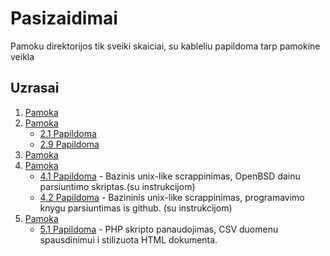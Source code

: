 # Pasizaidimai

Pamoku direktorijos tik sveiki skaiciai, su kableliu papildoma tarp pamokine veikla

## Uzrasai
1. [Pamoka](https://github.com/shinbeth/pasizaidimai/tree/master/1)
2. [Pamoka](https://github.com/shinbeth/pasizaidimai/tree/master/2)
    - [2.1 Papildoma](https://github.com/shinbeth/pasizaidimai/tree/master/2.1)
    - [2.9 Papildoma](https://github.com/shinbeth/pasizaidimai/tree/master/2.9)
3. [Pamoka](https://github.com/shinbeth/pasizaidimai/tree/master/3)
4. [Pamoka](https://github.com/shinbeth/pasizaidimai/tree/master/4)
    - [4.1 Papildoma](https://github.com/shinbeth/pasizaidimai/tree/master/4.1) - Bazinis unix-like scrappinimas, OpenBSD dainu parsiuntimo skriptas.(su instrukcijom) 
    - [4.2 Papildoma](https://github.com/shinbeth/pasizaidimai/tree/master/4.2) - Bazininis unix-like scrappinimas, programavimo knygu parsiuntimas is github. (su instrukcijom)
5. [Pamoka](https://github.com/shinbeth/pasizaidimai/tree/master/5)
    - [5.1 Papildoma](https://github.com/shinbeth/pasizaidimai/tree/master/5.1) - PHP skripto panaudojimas, CSV duomenu spausdinimui i stilizuota HTML dokumenta.


